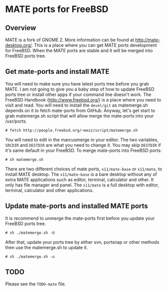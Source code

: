 MATE ports for FreeBSD
======================

Overview
--------
MATE is a fork of GNOME 2. More information can be found at http://mate-desktop.org/. This is a place where you can get MATE ports development for FreeBSD. When the MATE ports are stable and it will be merged into FreeBSD ports tree.

Get mate-ports and install MATE
-------------------------------
You will need to make sure you have latest ports tree before you grab MATE. I am not going to give you a baby step of how to update FreeBSD ports tree or install other apps if your command line doesn't work. The FreeBSD Handbook (http://www.freebsd.org/) is a place where you need to visit and read. You will need to install the `devel/git` as matemerge.sh depends on it to fetch mate-ports from GitHub. Anyway, let's get start to grab matemerge.sh script that will allow merge the mate-ports into your /usr/ports.

	# fetch http://people.freebsd.org/~mezz/script/matemerge.sh

You will need to edit in the marcusmerge in your editor. The two variables, `SRCDIR` and `DESTDIR` are what you need to change it. You may skip `DESTDIR` if it's same default in your FreeBSD. To merge mate-ports into FreeBSD ports:

	# sh matemerge.sh

There are two different choices of mate ports, `x11/mate-base` or `x11/mate`, to install MATE desktop. The `x11/mate-base` is a bare desktop without any of extra MATE applications such as editor, terminal, calculator and other. It only has file manager and panel. The `x11/mate` is a full desktop with editor, terminal, calculator and other applications.

Update mate-ports and installed MATE ports
------------------------------------------
It is recommend to unmerge the mate-ports first before you update your FreeBSD ports tree.

	# sh ./matemerge.sh -U

After that, update your ports tree by either svn, portsnap or other methods then use the matemerge.sh to update it.

	# sh ./matemerge.sh -u

TODO
----
Please see the `TODO-mate` file.
